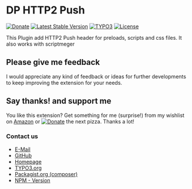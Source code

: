 # DP HTTP2 Push

[![Donate](https://img.shields.io/badge/Donate-PayPal-green.svg?style=for-the-badge)](https://www.paypal.me/dirkpersky)
[![Latest Stable Version](https://img.shields.io/packagist/v/dirkpersky/typo3-dp_http2?style=for-the-badge)](https://packagist.org/packages/dirkpersky/typo3-dp_http2)
[![TYPO3](https://img.shields.io/badge/TYPO3-dp__http2-%23f49700?style=for-the-badge)](https://extensions.typo3.org/extension/dp_http2/)
[![License](https://img.shields.io/packagist/l/dirkpersky/typo3-dp_http2?style=for-the-badge)](https://packagist.org/packages/dirkpersky/typo3-dp_http2)

This Plugin add HTTP2 Push header for preloads, scripts and css files. It also works with scriptmeger

## Please give me feedback
I would appreciate any kind of feedback or ideas for further developments to keep improving the extension for your needs.

## Say thanks! and support me
You like this extension? Get something for me (surprise!) from my wishlist on [Amazon](https://www.amazon.de/hz/wishlist/ls/15L17XDFBEYFL/r) or [![Donate](https://img.shields.io/badge/Donate-PayPal-green.svg)](https://www.paypal.me/dirkpersky) the next pizza. Thanks a lot!

### Contact us
- [E-Mail](mailto:info@dp-dvelop.de)
- [GitHub](https://github.com/DirkPersky/typo3-dp_http2)
- [Homepage](http:/dp-dvelop.de)
- [TYPO3.org](https://extensions.typo3.org/extension/dp_http2/)
- [Packagist.org (composer)](https://packagist.org/packages/dirkpersky/typo3-dp_http2)
- [NPM - Version](https://github.com/DirkPersky/npm-dp_http2)
